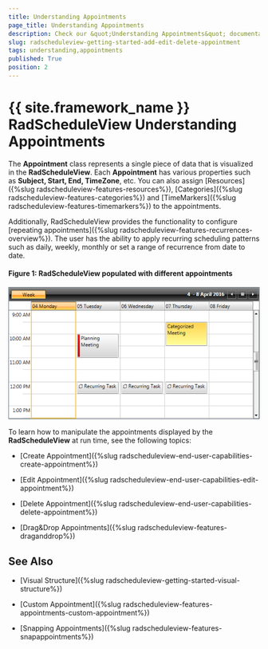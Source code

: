 ```yaml
---
title: Understanding Appointments
page_title: Understanding Appointments
description: Check our &quot;Understanding Appointments&quot; documentation article for the RadScheduleView {{ site.framework_name }} control.
slug: radscheduleview-getting-started-add-edit-delete-appointment
tags: understanding,appointments
published: True
position: 2
---
```


# {{ site.framework_name }} RadScheduleView Understanding Appointments

The __Appointment__ class represents a single piece of data that is visualized in the __RadScheduleView__. Each __Appointment__ has various properties such as __Subject, Start, End, TimeZone__, etc. You can also assign [Resources]({%slug radscheduleview-features-resources%}), [Categories]({%slug radscheduleview-features-categories%}) and [TimeMarkers]({%slug radscheduleview-features-timemarkers%}) to the appointments. 

Additionally, RadScheduleView provides the functionality to configure [repeating appointments]({%slug radscheduleview-features-recurrences-overview%}). The user has the ability to apply recurring scheduling patterns such as daily, weekly, monthly or set a range of recurrence from date to date.

#### __Figure 1: RadScheduleView populated with different appointments__
![{{ site.framework_name }} RadScheduleView RadScheduleView populated with different appointments](images/radscheduleview_understandingappointments_0.png)

To learn how to manipulate the appointments displayed by the __RadScheduleView__ at run time, see the following topics:

* [Create Appointment]({%slug radscheduleview-end-user-capabilities-create-appointment%})

* [Edit Appointment]({%slug radscheduleview-end-user-capabilities-edit-appointment%})

* [Delete Appointment]({%slug radscheduleview-end-user-capabilities-delete-appointment%})

* [Drag&Drop Appointments]({%slug radscheduleview-features-draganddrop%})

## See Also

 * [Visual Structure]({%slug radscheduleview-getting-started-visual-structure%})
 
 * [Custom Appointment]({%slug radscheduleview-features-appointments-custom-appointment%})
 
 * [Snapping Appointments]({%slug radscheduleview-features-snapappointments%})
 
 
